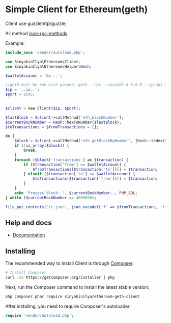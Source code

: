 Simple Client for Ethereum(geth)
=======================

Client use guzzlehttp/guzzle;

All method [json-rpc-methods](https://github.com/ethereum/wiki/wiki/JSON-RPC#json-rpc-methods)

Example:
```php
include_once 'vendor/autoload.php';

use SinyakinIlya\Ethereum\Client;
use SinyakinIlya\Ethereum\Helper\Hash;

$walletAccount = '0x...';

//geth must be run with params: geth --rpc --rpcaddr 0.0.0.0 --rpcapi admin,miner,shh,txpool,personal,eth,net,web3
$ip = '..ip..';
$port = 8545;

 
$client = new Client($ip, $port);

$lastBlock = $client->callMethod('eth_blockNumber');
$currentBockNumber = Hash::hexToNumber($lastBlock);
$toTransactions = $fromTransactions = [];

do {
    $block = $client->callMethod('eth_getBlockByNumber', [Hash::toHex($currentBockNumber), true]);
    if (!is_array($block)) {
        break;
    }
    foreach ($block['transactions'] as $transaction) {
        if ($transaction['from'] == $walletAccount) {
            $fromTransactions[$transaction['to']][] = $transaction;
        } elseif ($transaction['to'] == $walletAccount) {
            $toTransactions[$transaction['from']][] = $transaction;
        }
    }
    echo 'Process block: ', $currentBockNumber--, PHP_EOL;
} while ($currentBockNumber >= 4000000);

file_put_contents('tr.json', json_encode(['f' => $fromTransactions, 't' => $toTransactions]));
```

## Help and docs

- [Documentation](https://github.com/ethereum/wiki/wiki/JSON-RPC#json-rpc-api)


## Installing 

The recommended way to install Client is through
[Composer](http://getcomposer.org).

```bash
# Install Composer
curl -sS https://getcomposer.org/installer | php
```

Next, run the Composer command to install the latest stable version:

```bash
php composer.phar require sinyakinilya/ethereum-geth-client
```

After installing, you need to require Composer's autoloader:

```php
require 'vendor/autoload.php';
```